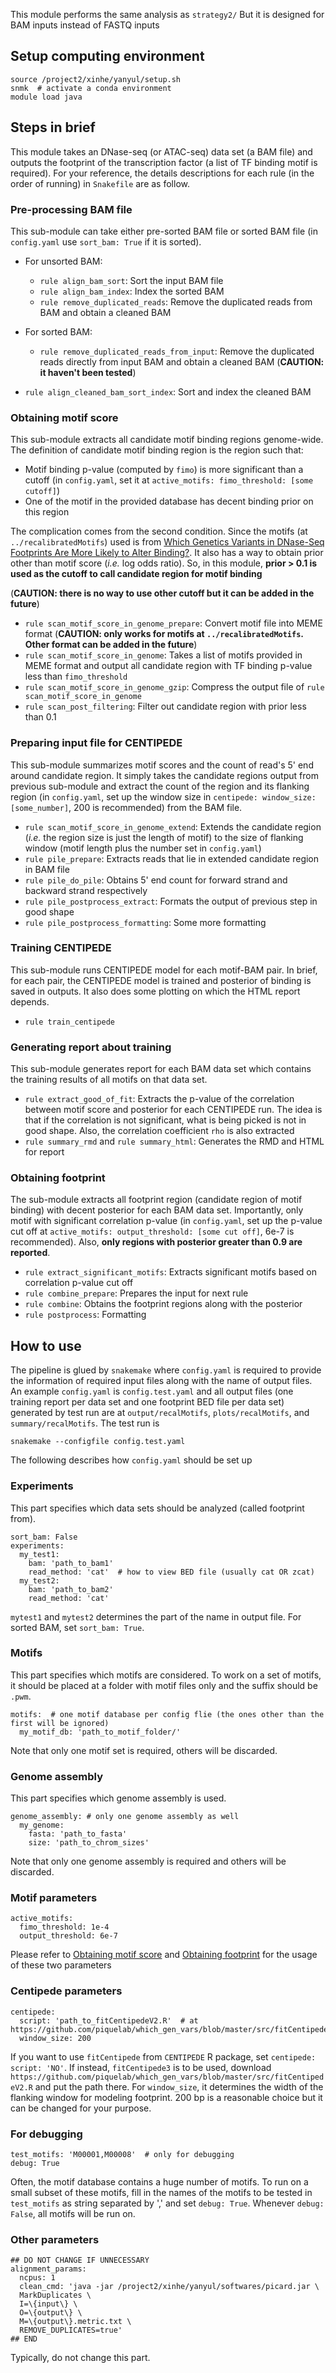 This module performs the same analysis as `strategy2/`
But it is designed for BAM inputs instead of FASTQ inputs

## Setup computing environment

```
source /project2/xinhe/yanyul/setup.sh
snmk  # activate a conda environment
module load java
```

## Steps in brief

This module takes an DNase-seq (or ATAC-seq) data set (a BAM file) and outputs the footprint of the transcription factor (a list of TF binding motif is required). For your reference, the details descriptions for each rule (in the order of running) in `Snakefile` are as follow.

### Pre-processing BAM file

This sub-module can take either pre-sorted BAM file or sorted BAM file (in `config.yaml` use `sort_bam: True` if it is sorted).

* For unsorted BAM:
    - `rule align_bam_sort`: Sort the input BAM file
    - `rule align_bam_index`: Index the sorted BAM
    - `rule remove_duplicated_reads`: Remove the duplicated reads from BAM and obtain a cleaned BAM
* For sorted BAM:
    - `rule remove_duplicated_reads_from_input`: Remove the duplicated reads directly from input BAM and obtain a cleaned BAM (**CAUTION: it haven't been tested**)

* `rule align_cleaned_bam_sort_index`: Sort and index the cleaned BAM

### Obtaining motif score

This sub-module extracts all candidate motif binding regions genome-wide. The definition of candidate motif binding region is the region such that:

* Motif binding p-value (computed by `fimo`) is more significant than a cutoff (in `config.yaml`, set it at `active_motifs: fimo_threshold: [some cutoff]`)
* One of the motif in the provided database has decent binding prior on this region

The complication comes from the second condition. Since the motifs (at `../recalibratedMotifs`) used is from [Which Genetics Variants in DNase-Seq Footprints Are More Likely to Alter Binding?](http://journals.plos.org/plosgenetics/article?id=10.1371/journal.pgen.1005875). It also has a way to obtain prior other than motif score (*i.e.* log odds ratio). So, in this module, **prior > 0.1 is used as the cutoff to call candidate region for motif binding**

(**CAUTION: there is no way to use other cutoff but it can be added in the future**)

* `rule scan_motif_score_in_genome_prepare`: Convert motif file into MEME format (**CAUTION: only works for motifs at `../recalibratedMotifs`. Other format can be added in the future**)
* `rule scan_motif_score_in_genome`: Takes a list of motifs provided in MEME format and output all candidate region with TF binding p-value less than `fimo_threshold`
* `rule scan_motif_score_in_genome_gzip`: Compress the output file of `rule scan_motif_score_in_genome`
* `rule scan_post_filtering`: Filter out candidate region with prior less than 0.1

### Preparing input file for CENTIPEDE

This sub-module summarizes motif scores and the count of read's 5' end around candidate region. It simply takes the candidate regions output from previous sub-module and extract the count of the region and its flanking region (in `config.yaml`, set up the window size in `centipede: window_size: [some_number]`, 200 is recommended) from the BAM file.

* `rule scan_motif_score_in_genome_extend`: Extends the candidate region (*i.e.* the region size is just the length of motif) to the size of flanking window (motif length plus the number set in `config.yaml`)
* `rule pile_prepare`: Extracts reads that lie in extended candidate region in BAM file
* `rule pile_do_pile`: Obtains 5' end count for forward strand and backward strand respectively
* `rule pile_postprocess_extract`: Formats the output of previous step in good shape
* `rule pile_postprocess_formatting`: Some more formatting

### Training CENTIPEDE

This sub-module runs CENTIPEDE model for each motif-BAM pair. In brief, for each pair, the CENTIPEDE model is trained and posterior of binding is saved in outputs. It also does some plotting on which the HTML report depends.

* `rule train_centipede`

### Generating report about training

This sub-module generates report for each BAM data set which contains the training results of all motifs on that data set.

* `rule extract_good_of_fit`: Extracts the p-value of the correlation between motif score and posterior for each CENTIPEDE run. The idea is that if the correlation is not significant, what is being picked is not in good shape. Also, the correlation coefficient `rho` is also extracted
* `rule summary_rmd` and `rule summary_html`: Generates the RMD and HTML for report

### Obtaining footprint

The sub-module extracts all footprint region (candidate region of motif binding) with decent posterior for each BAM data set. Importantly, only motif with significant correlation p-value (in `config.yaml`, set up the p-value cut off at `active_motifs: output_threshold: [some cut off]`, 6e-7 is recommended). Also, **only regions with posterior greater than 0.9 are reported**.

* `rule extract_significant_motifs`: Extracts significant motifs based on correlation p-value cut off
* `rule combine_prepare`: Prepares the input for next rule
* `rule combine`: Obtains the footprint regions along with the posterior
* `rule postprocess`: Formatting

## How to use

The pipeline is glued by `snakemake` where `config.yaml` is required to provide the information of required input files along with the name of output files. An example `config.yaml` is `config.test.yaml` and all output files (one training report per data set and one footprint BED file per data set) generated by test run are at `output/recalMotifs`, `plots/recalMotifs`, and `summary/recalMotifs`. The test run is

```
snakemake --configfile config.test.yaml
```

The following describes how `config.yaml` should be set up

### Experiments

This part specifies which data sets should be analyzed (called footprint from).

```
sort_bam: False
experiments:
  my_test1:
    bam: 'path_to_bam1'
    read_method: 'cat'  # how to view BED file (usually cat OR zcat)
  my_test2:
    bam: 'path_to_bam2'
    read_method: 'cat'
```

`mytest1` and `mytest2` determines the part of the name in output file. For sorted BAM, set `sort_bam: True`.

### Motifs

This part specifies which motifs are considered. To work on a set of motifs, it should be placed at a folder with motif files only and the suffix should be `.pwm`.

```
motifs:  # one motif database per config flie (the ones other than the first will be ignored)
  my_motif_db: 'path_to_motif_folder/'
```

Note that only one motif set is required, others will be discarded.

### Genome assembly

This part specifies which genome assembly is used.

```
genome_assembly: # only one genome assembly as well
  my_genome:
    fasta: 'path_to_fasta'
    size: 'path_to_chrom_sizes'
```

Note that only one genome assembly is required and others will be discarded.

### Motif parameters

```
active_motifs:
  fimo_threshold: 1e-4
  output_threshold: 6e-7
```

Please refer to [Obtaining motif score](#obtaining-motif-score) and [Obtaining footprint](#obtaining-footprint) for the usage of these two parameters

### Centipede parameters

```
centipede:
  script: 'path_to_fitCentipedeV2.R'  # at https://github.com/piquelab/which_gen_vars/blob/master/src/fitCentipedeV2.R
  window_size: 200
```

If you want to use `fitCentipede` from `CENTIPEDE` R package, set `centipede: script: 'NO'`. If instead, `fitCentipede3` is to be used, download `https://github.com/piquelab/which_gen_vars/blob/master/src/fitCentipedeV2.R` and put the path there. For `window_size`, it determines the width of the flanking window for modeling footprint. 200 bp is a reasonable choice but it can be changed for your purpose.

### For debugging

```
test_motifs: 'M00001,M00008'  # only for debugging
debug: True
```

Often, the motif database contains a huge number of motifs. To run on a small subset of these motifs, fill in the names of the motifs to be tested in `test_motifs` as string separated by ',' and set `debug: True`. Whenever `debug: False`, all motifs will be run on.

### Other parameters

```
## DO NOT CHANGE IF UNNECESSARY
alignment_params:
  ncpus: 1
  clean_cmd: 'java -jar /project2/xinhe/yanyul/softwares/picard.jar \
  MarkDuplicates \
  I=\{input\} \
  O=\{output\} \
  M=\{output\}.metric.txt \
  REMOVE_DUPLICATES=true'
## END
```

Typically, do not change this part.
